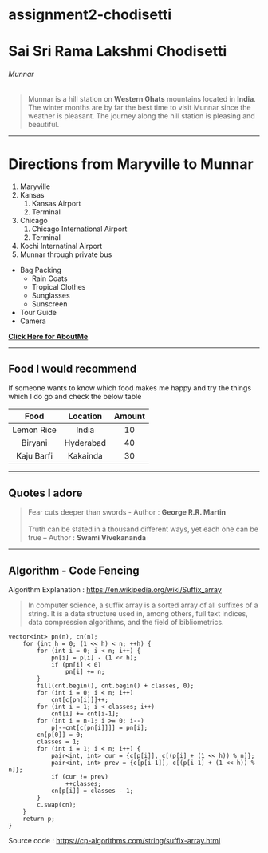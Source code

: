 # assignment2-chodisetti

# Sai Sri Rama Lakshmi Chodisetti

###### Munnar

> Munnar is a hill station on **Western Ghats** mountains located in **India**. The winter months are by far the best time to visit Munnar since the weather is pleasant. The journey along the hill station is pleasing and beautiful.

***

# Directions from Maryville to Munnar
1. Maryville
2. Kansas
    1. Kansas Airport
    2. Terminal
3. Chicago
    1. Chicago International Airport
    2. Terminal
4. Kochi Internatinal Airport
5. Munnar through private bus

* Bag Packing
    * Rain Coats
    * Tropical Clothes
    * Sunglasses
    * Sunscreen
* Tour Guide
* Camera

**[Click Here for AboutMe](AboutMe.md)**

***
## Food I would recommend

If someone wants to know which food makes me happy and try the things which I do go and check the below table

|Food      |Location |Amount  |
|:--------:|:-------:|:------:|
|Lemon Rice|India    |10      |
|Biryani   |Hyderabad|40      |
|Kaju Barfi|Kakainda |30      |

***
## Quotes I adore
> Fear cuts deeper than swords - Author : **George R.R. Martin** <br><br>
> Truth can be stated in a thousand different ways, yet each one can be true – Author : **Swami Vivekananda**

***
## Algorithm - Code Fencing

Algorithm Explanation : <https://en.wikipedia.org/wiki/Suffix_array>

> In computer science, a suffix array is a sorted array of all suffixes of a string. It is a data structure used in, among others, full text indices, data compression algorithms, and the field of bibliometrics.

```
vector<int> pn(n), cn(n);
    for (int h = 0; (1 << h) < n; ++h) {
        for (int i = 0; i < n; i++) {
            pn[i] = p[i] - (1 << h);
            if (pn[i] < 0)
                pn[i] += n;
        }
        fill(cnt.begin(), cnt.begin() + classes, 0);
        for (int i = 0; i < n; i++)
            cnt[c[pn[i]]]++;
        for (int i = 1; i < classes; i++)
            cnt[i] += cnt[i-1];
        for (int i = n-1; i >= 0; i--)
            p[--cnt[c[pn[i]]]] = pn[i];
        cn[p[0]] = 0;
        classes = 1;
        for (int i = 1; i < n; i++) {
            pair<int, int> cur = {c[p[i]], c[(p[i] + (1 << h)) % n]};
            pair<int, int> prev = {c[p[i-1]], c[(p[i-1] + (1 << h)) % n]};
            if (cur != prev)
                ++classes;
            cn[p[i]] = classes - 1;
        }
        c.swap(cn);
    }
    return p;
}
```
Source code : <https://cp-algorithms.com/string/suffix-array.html>